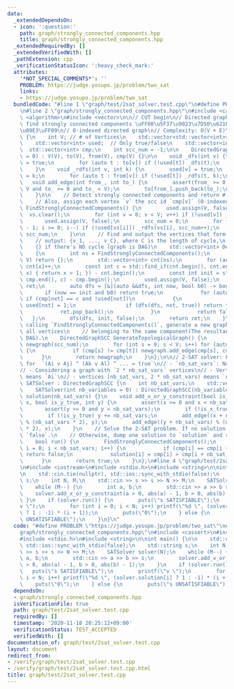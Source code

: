```yaml
---
data:
  _extendedDependsOn:
  - icon: ':question:'
    path: graph/strongly_connected_components.hpp
    title: graph/strongly_connected_components.hpp
  _extendedRequiredBy: []
  _extendedVerifiedWith: []
  _pathExtension: cpp
  _verificationStatusIcon: ':heavy_check_mark:'
  attributes:
    '*NOT_SPECIAL_COMMENTS*': ''
    PROBLEM: https://judge.yosupo.jp/problem/two_sat
    links:
    - https://judge.yosupo.jp/problem/two_sat
  bundledCode: "#line 1 \"graph/test/2sat_solver.test.cpp\"\n#define PROBLEM \"https://judge.yosupo.jp/problem/two_sat\"\
    \n#line 2 \"graph/strongly_connected_components.hpp\"\n#include <cassert>\n#include\
    \ <algorithm>\n#include <vector>\n\n// CUT begin\n// Directed graph library to\
    \ find strongly connected components \uFF08\u5F37\u9023\u7D50\u6210\u5206\u5206\
    \u89E3\uFF09\n// 0-indexed directed graph\n// Complexity: O(V + E)\nstruct DirectedGraphSCC\
    \ {\n    int V; // # of Vertices\n    std::vector<std::vector<int>> to, from;\n\
    \    std::vector<int> used;  // Only true/false\n    std::vector<int> vs;\n  \
    \  std::vector<int> cmp;\n    int scc_num = -1;\n\n    DirectedGraphSCC(int V\
    \ = 0) : V(V), to(V), from(V), cmp(V) {}\n\n    void _dfs(int v) {\n        used[v]\
    \ = true;\n        for (auto t : to[v]) if (!used[t]) _dfs(t);\n        vs.push_back(v);\n\
    \    }\n    void _rdfs(int v, int k) {\n        used[v] = true;\n        cmp[v]\
    \ = k;\n        for (auto t : from[v]) if (!used[t]) _rdfs(t, k);\n    }\n\n \
    \   void add_edge(int from_, int to_) {\n        assert(from_ >= 0 and from_ <\
    \ V and to_ >= 0 and to_ < V);\n        to[from_].push_back(to_);\n        from[to_].push_back(from_);\n\
    \    }\n\n    // Detect strongly connected components and return # of them.\n\
    \    // Also, assign each vertex `v` the scc id `cmp[v]` (0-indexed)\n    int\
    \ FindStronglyConnectedComponents() {\n        used.assign(V, false);\n      \
    \  vs.clear();\n        for (int v = 0; v < V; v++) if (!used[v]) _dfs(v);\n \
    \       used.assign(V, false);\n        scc_num = 0;\n        for (int i = (int)vs.size()\
    \ - 1; i >= 0; i--) if (!used[vs[i]]) _rdfs(vs[i], scc_num++);\n        return\
    \ scc_num;\n    }\n\n    // Find and output the vertices that form a closed cycle.\n\
    \    // output: {v_1, ..., v_C}, where C is the length of cycle,\n    //     \
    \    {} if there's NO cycle (graph is DAG)\n    std::vector<int> DetectCycle()\n\
    \    {\n        int ns = FindStronglyConnectedComponents();\n        if (ns ==\
    \ V) return {};\n        std::vector<int> cnt(ns);\n        for (auto x : cmp)\
    \ cnt[x]++;\n        const int c = std::find_if(cnt.begin(), cnt.end(), [](int\
    \ x) { return x > 1; }) - cnt.begin();\n        const int init = std::find(cmp.begin(),\
    \ cmp.end(), c) - cmp.begin();\n        used.assign(V, false);\n        std::vector<int>\
    \ ret;\n        auto dfs = [&](auto &&dfs, int now, bool b0) -> bool {\n     \
    \       if (now == init and b0) return true;\n            for (auto nxt : to[now])\
    \ if (cmp[nxt] == c and !used[nxt])\n            {\n                ret.emplace_back(nxt),\
    \ used[nxt] = 1;\n                if (dfs(dfs, nxt, true)) return true;\n    \
    \            ret.pop_back();\n            }\n            return false;\n     \
    \   };\n        dfs(dfs, init, false);\n        return ret;\n    }\n\n    // After\
    \ calling `FindStronglyConnectedComponents()`, generate a new graph by uniting\
    \ all vertices\n    // belonging to the same component(The resultant graph is\
    \ DAG).\n    DirectedGraphSCC GenerateTopologicalGraph() {\n        DirectedGraphSCC\
    \ newgraph(scc_num);\n        for (int s = 0; s < V; s++) for (auto t : to[s])\
    \ {\n            if (cmp[s] != cmp[t]) newgraph.add_edge(cmp[s], cmp[t]);\n  \
    \      }\n        return newgraph;\n    }\n};\n\n// 2-SAT solver: Find a solution\
    \ for  `(Ai v Aj) ^ (Ak v Al) ^ ... = true`\n// - `nb_sat_vars`: Number of variables\n\
    // - Considering a graph with `2 * nb_sat_vars` vertices\n// - Vertices [0, nb_sat_vars)\
    \ means `Ai`\n// - vertices [nb_sat_vars, 2 * nb_sat_vars) means `not Ai`\nstruct\
    \ SATSolver : DirectedGraphSCC {\n    int nb_sat_vars;\n    std::vector<int> solution;\n\
    \    SATSolver(int nb_variables = 0) : DirectedGraphSCC(nb_variables * 2), nb_sat_vars(nb_variables),\
    \ solution(nb_sat_vars) {}\n    void add_x_or_y_constraint(bool is_x_true, int\
    \ x, bool is_y_true, int y) {\n        assert(x >= 0 and x < nb_sat_vars);\n \
    \       assert(y >= 0 and y < nb_sat_vars);\n        if (!is_x_true) x += nb_sat_vars;\n\
    \        if (!is_y_true) y += nb_sat_vars;\n        add_edge((x + nb_sat_vars)\
    \ % (nb_sat_vars * 2), y);\n        add_edge((y + nb_sat_vars) % (nb_sat_vars\
    \ * 2), x);\n    }\n    // Solve the 2-SAT problem. If no solution exists, return\
    \ `false`.\n    // Otherwise, dump one solution to `solution` and return `true`.\n\
    \    bool run() {\n        FindStronglyConnectedComponents();\n        for (int\
    \ i = 0; i < nb_sat_vars; i++) {\n            if (cmp[i] == cmp[i + nb_sat_vars])\
    \ return false;\n            solution[i] = cmp[i] > cmp[i + nb_sat_vars];\n  \
    \      }\n        return true;\n    }\n};\n#line 4 \"graph/test/2sat_solver.test.cpp\"\
    \n#include <iostream>\n#include <stdio.h>\n#include <string>\n\nint main() {\n\
    \n    std::cin.tie(nullptr), std::ios::sync_with_stdio(false);\n    std::string\
    \ s;\n    int N, M;\n    std::cin >> s >> s >> N >> M;\n    SATSolver solver(N);\n\
    \    while (M--) {\n        int a, b;\n        std::cin >> a >> b >> s;\n    \
    \    solver.add_x_or_y_constraint(a > 0, abs(a) - 1, b > 0, abs(b) - 1);\n   \
    \ }\n    if (solver.run()) {\n        puts(\"s SATISFIABLE\");\n        printf(\"\
    v \");\n        for (int i = 0; i < N; i++) printf(\"%d \", (solver.solution[i]\
    \ ? 1 : -1) * (i + 1));\n        puts(\"0\");\n    } else {\n        puts(\"s\
    \ UNSATISFIABLE\");\n    }\n}\n"
  code: "#define PROBLEM \"https://judge.yosupo.jp/problem/two_sat\"\n#include \"\
    graph/strongly_connected_components.hpp\"\n#include <cassert>\n#include <iostream>\n\
    #include <stdio.h>\n#include <string>\n\nint main() {\n\n    std::cin.tie(nullptr),\
    \ std::ios::sync_with_stdio(false);\n    std::string s;\n    int N, M;\n    std::cin\
    \ >> s >> s >> N >> M;\n    SATSolver solver(N);\n    while (M--) {\n        int\
    \ a, b;\n        std::cin >> a >> b >> s;\n        solver.add_x_or_y_constraint(a\
    \ > 0, abs(a) - 1, b > 0, abs(b) - 1);\n    }\n    if (solver.run()) {\n     \
    \   puts(\"s SATISFIABLE\");\n        printf(\"v \");\n        for (int i = 0;\
    \ i < N; i++) printf(\"%d \", (solver.solution[i] ? 1 : -1) * (i + 1));\n    \
    \    puts(\"0\");\n    } else {\n        puts(\"s UNSATISFIABLE\");\n    }\n}\n"
  dependsOn:
  - graph/strongly_connected_components.hpp
  isVerificationFile: true
  path: graph/test/2sat_solver.test.cpp
  requiredBy: []
  timestamp: '2020-11-18 20:25:12+09:00'
  verificationStatus: TEST_ACCEPTED
  verifiedWith: []
documentation_of: graph/test/2sat_solver.test.cpp
layout: document
redirect_from:
- /verify/graph/test/2sat_solver.test.cpp
- /verify/graph/test/2sat_solver.test.cpp.html
title: graph/test/2sat_solver.test.cpp
---
```

